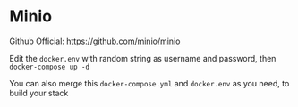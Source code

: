 # Minio

Github Official: https://github.com/minio/minio

Edit the `docker.env` with random string as username and password, then `docker-compose up -d`

You can also merge this `docker-compose.yml` and `docker.env` as you need, to build your stack

